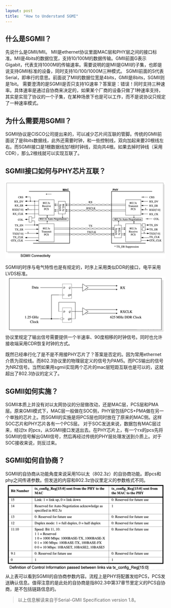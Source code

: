 ```yaml
---
layout: post
title:  "How to Understand SGMI"
---
```


## 什么是SGMII？

先说什么是GMII/MII。 MII是ethernet协议里面MAC层和PHY层之间的接口标准。MII是4bits的数据位宽，支持10/100M的数据传输。GMII前面G表示Gigabit，代表支持1000M的传输速率。需要说明的是MII是GMII的子集，也即是说支持GMII标准的设备，同时支持10/100/1000M三种模式。
SGMII前面的S代表Serial，即串行的意思。前面说了MII的数据位宽是4bits，GMII是8bits，SGMII则是1bit。
需要澄清的是SGMII是否只支持1G速率？答案是：错误！同时支持三种速率。具体速率是通过自协商来决定的，如果某个厂商的设备只做了1种速率支持，其实是实现了协议的一个子集，在某种场景下也是可以工作，而不是说协议只规定了一种速率模式。

## 为什么需要用SGMII？

SGMII协议是CISCO公司提出来的，可以减少芯片间互联的管脚。传统的GMII前面说了是8bits数据线，此外还需要时钟，和一些控制线，双向加起来要20根线左右。而SGMII接口是1根数据线加1根时钟线，双向共4根。如果去掉时钟线（采用CDR），那么2根线就可以实现互联了。

## SGMII接口如何与PHY芯片互联？
![SGMII Connect](/assets/sgmii_connect.png)

SGMII的时序与电气特性也是有规定的，时序上采用类似DDR的接口，电平采用LVDS标准。
![SGMII IO](/assets/sgmii_io.png)
协议里规定了输出信号需要提供一个半速率、90度相移的时钟信号。同时也允许接收端采用CDR恢复时钟的方式。

既然已经串行化了是不是不用接PHY芯片了？答案是否定的。因为常用ethernet介质为双绞线。而802.3协议里的物理层定义的信号为PAM5。而PCS输出的信号为NRZ信号。当然如果用sgmii实现两个芯片的mac层短距互联也是可以的，这就超出了802.3协议的定义了。


## SGMII如何实施？
SGMII本质上并没有对以太网协议的分层做改动，还是MAC层，PCS层和PMA层。原来GMII模式下，MAC层一般做在SOC侧，PHY层包括PCS+PMA做在另一个单独的芯片上。而SGMII的实施是将PCS层也同时放在了原来的MAC侧。这样SOC芯片和PHY芯片各有一个PCS层。
对于SOC发送来说，数据包有MAC层过来，经过tx 的pcs，从SGMII接口发送出去。在PHY芯片上，有一个rx的pcs先将SGMII的信号解出GMII信号，然后再经过传统的PHY层处理发送到介质上。对于SOC接收来说，则反过来。

## SGMII如何自协商？
SGMII的自协商从功能角度来说采用1G以太（802.3z）的自协商功能。即pcs和phy之间传递参数。但发送的内容和802.3z协议里定义的参数格式不同。
![SGMII AN Table](/assets/sgmii_antab.png)
从上表可以看到SGMII的自协商参数内容。流程上是PHY将配置发给PCS，PCS发送确认信息。值得注意的是此处的自协商是指802.3中第37章节里定义的PCS自协商，是不包括链路信息的。

>以上信息解读来自于Serial-GMII Specification version 1.8。
